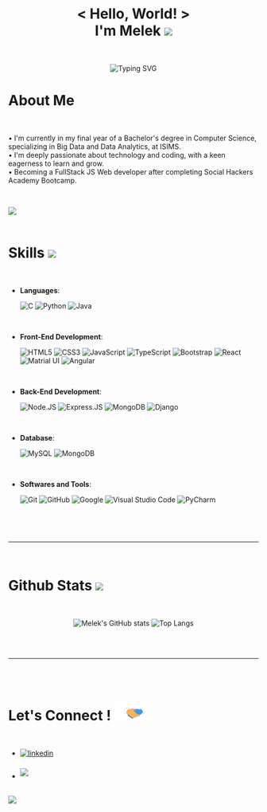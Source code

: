 <h1 align="center"><b>< Hello, World! > <br>I'm Melek </b><img src="https://media.giphy.com/media/hvRJCLFzcasrR4ia7z/giphy.gif" width="35"></h1>

<br>	
	
<p align="center">
<img src="https://readme-typing-svg.demolab.com?font=Roboto+Mono&pause=1000&center=true&vCenter=true&random=false&width=435&lines=Computer+Science+Student;Full+Stack+Web+Developer;Eager+to+acquire+new+skills." alt="Typing SVG" /></a>
</p>



# About Me

<br>

• I'm currently in my final year of a Bachelor's degree in Computer Science, specializing in Big Data and Data Analytics, at ISIMS.
<br>
• I'm deeply passionate about technology and coding, with a keen eagerness to learn and grow.
<br>
• Becoming a FullStack JS Web developer after completing Social Hackers Academy Bootcamp.

<br>

<img src="https://user-images.githubusercontent.com/73097560/115834477-dbab4500-a447-11eb-908a-139a6edaec5c.gif"><br><br>

# Skills <img src="https://media2.giphy.com/media/QssGEmpkyEOhBCb7e1/giphy.gif?cid=ecf05e47a0n3gi1bfqntqmob8g9aid1oyj2wr3ds3mg700bl&rid=giphy.gif" width ="25">
<br>

<p align="center">

- **Languages**:
    
    ![C](https://img.shields.io/badge/C%20-%232370ED.svg?style=for-the-badge&logo=c&logoColor=white)
    ![Python](https://img.shields.io/badge/Python%20-%2314354C.svg?style=for-the-badge&logo=python&logoColor=white)
    ![Java](https://img.shields.io/badge/Java-ED8B00?style=for-the-badge&logo=java&logoColor=white)

<br>   
    
- **Front-End Development**:

   ![HTML5](https://img.shields.io/badge/HTML5%20-%23E34F26.svg?style=for-the-badge&logo=html5&logoColor=white)
   ![CSS3](https://img.shields.io/badge/CSS%20-%231572B6.svg?style=for-the-badge&logo=css3&logoColor=white)
   ![JavaScript](https://img.shields.io/badge/JavaScript%20-%23F7DF1E.svg?style=for-the-badge&logo=javascript&logoColor=black)
   ![TypeScript](https://img.shields.io/badge/TypeScript-007ACC?style=for-the-badge&logo=typescript&logoColor=white)
   ![Bootstrap](https://img.shields.io/badge/Bootstrap-563D7C?style=for-the-badge&logo=bootstrap&logoColor=white)
   ![React](https://img.shields.io/badge/React-20232A?style=for-the-badge&logo=react&logoColor=61DAFB)
   ![Matrial UI](https://img.shields.io/badge/Material--UI-0081CB?style=for-the-badge&logo=material-ui&logoColor=white)
   ![Angular](https://img.shields.io/badge/Angular-DD0031?style=for-the-badge&logo=angular&logoColor=white)

<br>

- **Back-End Development**:

  ![Node.JS](https://img.shields.io/badge/Node.js-43853D?style=for-the-badge&logo=node.js&logoColor=white)
  ![Express.JS](https://img.shields.io/badge/Express.js-404D59?style=for-the-badge)
  ![MongoDB](https://img.shields.io/badge/MongoDB-4EA94B?style=for-the-badge&logo=mongodb&logoColor=white)
  ![Django](https://img.shields.io/badge/Django-092E20?style=for-the-badge&logo=django&logoColor=white)
  

<br>

- **Database**:

    ![MySQL](https://img.shields.io/badge/MySQL-005C84?style=for-the-badge&logo=mysql&logoColor=white)
    ![MongoDB](https://img.shields.io/badge/MongoDB-4EA94B?style=for-the-badge&logo=mongodb&logoColor=white)
    
<br>

- **Softwares and Tools**:

    ![Git](https://img.shields.io/badge/git-%23F05033.svg?style=for-the-badge&logo=git&logoColor=white)
    ![GitHub](https://img.shields.io/badge/github-%23121011.svg?style=for-the-badge&logo=github&logoColor=white)
    ![Google](https://img.shields.io/badge/google-%234285F4.svg?style=for-the-badge&logo=google&logoColor=white)
    ![Visual Studio Code](https://img.shields.io/badge/Visual%20Studio%20Code-0078d7.svg?style=for-the-badge&logo=visual-studio-code&logoColor=white)
    ![PyCharm](https://img.shields.io/badge/PyCharm-000000.svg?&style=for-the-badge&logo=PyCharm&logoColor=white)
 

<br>

</p>

<br>

-----

<br>


# Github Stats <img src="https://media.giphy.com/media/iY8CRBdQXODJSCERIr/giphy.gif" width="35">
<br>

<div align="center">

![Melek's GitHub stats](https://github-readme-stats.vercel.app/api?username=KcMelek&show_icons=true&theme=radical)
![Top Langs](https://github-readme-stats.vercel.app/api/top-langs/?username=KcMelek&layout=compact&theme=radical)

</a>
</div>

<br>
<br>

-----

<br>
<br>

# Let's Connect ! <img src="https://github.com/0xAbdulKhalid/0xAbdulKhalid/raw/main/assets/mdImages/handshake.gif" width ="80">
<br>
<div align='left'>

<ul>

<li>
<a href="https://linkedin.com/in/melek-kchaou/" target="_blank">
<img src="https://img.shields.io/badge/linkedin:  Melek Kchaou-%2300acee.svg?color=405DE6&style=for-the-badge&logo=linkedin&logoColor=white" alt=linkedin style="margin-bottom: 5px;"/>
</a>
</li>

<br>


<li>
<a href="mailto:melek.kchaou2@aiesec.net" target="_blank">
<img src="https://img.shields.io/badge/gmail:  Melek Kchaou-%23EA4335.svg?style=for-the-badge&logo=gmail&logoColor=white" t=mail style="margin-bottom: 5px;" />
</a>
</li>
	
</ul>
</div>

<br>
<img src="https://user-images.githubusercontent.com/73097560/115834477-dbab4500-a447-11eb-908a-139a6edaec5c.gif">
<br>
<br>
<br>
